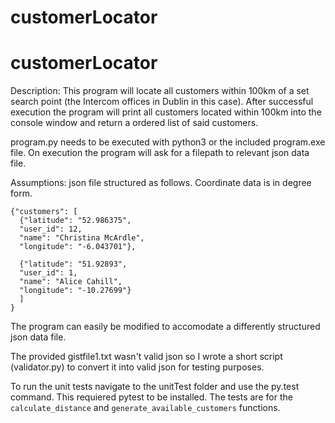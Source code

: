 # customerLocator

# customerLocator

Description:
This program will locate all customers within 100km of a set search point (the Intercom offices in Dublin in this case). After successful execution the program will print all customers located within 100km into the console window and return a ordered list of said customers.

program.py needs to be executed with python3 or the included program.exe file.
On execution the program will ask for a filepath to relevant json data file.

Assumptions: json file structured as follows. Coordinate data is in degree form.

```
{"customers": [
  {"latitude": "52.986375", 
  "user_id": 12, 
  "name": "Christina McArdle", 
  "longitude": "-6.043701"},
  
  {"latitude": "51.92893", 
  "user_id": 1, 
  "name": "Alice Cahill", 
  "longitude": "-10.27699"}
  ]
}
```
The program can easily be modified to accomodate a differently structured json data file.

The provided gistfile1.txt wasn't valid json so I wrote a short script (validator.py) to convert it into valid json for testing purposes.

To run the unit tests navigate to the unitTest folder and use the py.test command. This requiered pytest to be installed.
The tests are for the `calculate_distance` and `generate_available_customers` functions.
